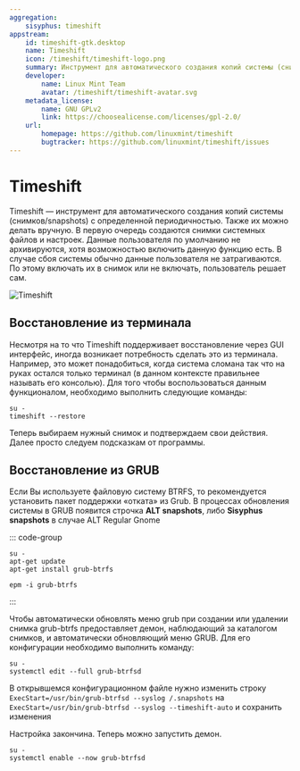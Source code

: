 ```yaml
---
aggregation:
    sisyphus: timeshift
appstream:
    id: timeshift-gtk.desktop
    name: Timeshift
    icon: /timeshift/timeshift-logo.png
    summary: Инструмент для автоматического создания копий системы (снимков/snapshots) с определенной периодичностью.
    developer:
        name: Linux Mint Team
        avatar: /timeshift/timeshift-avatar.svg
    metadata_license:
        name: GNU GPLv2
        link: https://choosealicense.com/licenses/gpl-2.0/
    url:
        homepage: https://github.com/linuxmint/timeshift
        bugtracker: https://github.com/linuxmint/timeshift/issues
---
```





# Timeshift

Timeshift — инструмент для автоматического создания копий системы (снимков/snapshots) с определенной периодичностью. Также их можно делать вручную.
В первую очередь создаются снимки системных файлов и настроек. Данные пользователя по умолчанию не архивируются, хотя возможностью включить данную функцию есть. В случае сбоя системы обычно данные пользователя не затрагиваются. По этому включать их в снимок или не включать, пользователь решает сам.

![Timeshift](/timeshift/timeshift.png)


<!--@include: @apps/_parts/install/content-repo.md-->

## Восстановление из терминала

Несмотря на то что Timeshift поддерживает восстановление через GUI интерфейс, иногда возникает потребность сделать это из терминала.
Например, это может понадобиться, когда система сломана так что на руках остался только терминал (в данном контексте правильнее называть его консолью).
Для того чтобы воспользоваться данным функционалом, необходимо выполнить следующие команды:
```shell
su -
timeshift --restore
```
Теперь выбираем нужный снимок и подтверждаем свои действия. Далее просто следуем подсказкам от программы.

## Восстановление из GRUB

Если Вы используете файловую систему BTRFS, то рекомендуется установить пакет поддержки «отката» из Grub.
В процессах обновления системы в GRUB появится строчка **ALT snapshots**, либо **Sisyphus snapshots** в случае ALT Regular Gnome

::: code-group

```shell[apt-get]
su -
apt-get update
apt-get install grub-btrfs
```
```shell[epm]
epm -i grub-btrfs
```
:::

Чтобы автоматически обновлять меню grub при создании или удалении снимка grub-btrfs предоставляет демон, наблюдающий за каталогом снимков, и автоматически обновляющий меню GRUB.
Для его конфигурации необходимо выполнить команду:

```shell
su -
systemctl edit --full grub-btrfsd
```

В открывшемся конфигурационном файле нужно изменить строку `ExecStart=/usr/bin/grub-btrfsd --syslog /.snapshots` на `ExecStart=/usr/bin/grub-btrfsd --syslog --timeshift-auto`
и сохранить изменения

Настройка закончина. Теперь можно запустить демон.

```shell
su -
systemctl enable --now grub-btrfsd
```
